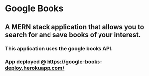 # Google Books

## A MERN stack application that allows you to search for and save books of your interest.

### This application uses the google books API.

### App deployed @ https://google-books-deploy.herokuapp.com/
